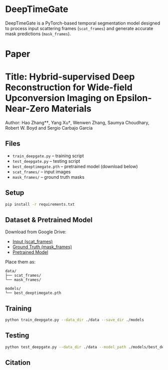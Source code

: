 # DeepTimeGate

DeepTimeGate is a PyTorch-based temporal segmentation model designed to process input scattering frames (`scat_frames`) and generate accurate mask predictions (`mask_frames`).

# Paper

# Title: Hybrid-supervised Deep Reconstruction for Wide-field Upconversion Imaging on Epsilon-Near-Zero Materials 

Author: Hao Zhang*†, Yang Xu†, Wenwen Zhang, Saumya Choudhary, Robert W. Boyd and Sergio Carbajo Garcia


## Files

- `train_deepgate.py` – training script  
- `test_deepgate.py` – testing script  
- `best_deeptimegate.pth` – pretrained model (download below)  
- `scat_frames/` – input images  
- `mask_frames/` – ground truth masks  

## Setup

```bash
pip install -r requirements.txt
```

## Dataset & Pretrained Model

Download from Google Drive:

- [Input (scat_frames)](https://drive.google.com/drive/folders/1eTaAwa4XMGXxxxYOSrMnFJLggv51AgU6?usp=sharing)  
- [Ground Truth (mask_frames)](https://drive.google.com/drive/folders/1eTaAwa4XMGXxxxYOSrMnFJLggv51AgU6?usp=sharing)  
- [Pretrained Model](https://drive.google.com/drive/folders/1eTaAwa4XMGXxxxYOSrMnFJLggv51AgU6?usp=sharing)

Place them as:

```
data/
├── scat_frames/
└── mask_frames/

models/
└── best_deeptimegate.pth
```

## Training

```bash
python train_deepgate.py --data_dir ./data --save_dir ./models
```

## Testing

```bash
python test_deepgate.py --data_dir ./data --model_path ./models/best_deeptimegate.pth --output_dir ./results
```

## Citation
